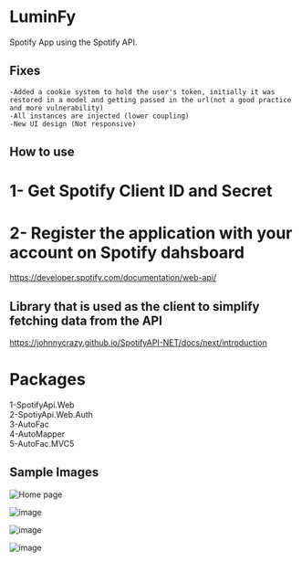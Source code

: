 # LuminFy
Spotify App using the Spotify API. 

## Fixes  
    -Added a cookie system to hold the user's token, initially it was restored in a model and getting passed in the url(not a good practice and more vulnerability)
    -All instances are injected (lower coupling)
    -New UI design (Not responsive)
  

## How to use

# 1- Get Spotify Client ID and Secret
# 2- Register the application with your account on Spotify dahsboard

https://developer.spotify.com/documentation/web-api/

## Library that is used as the client to simplify fetching data from the API
https://johnnycrazy.github.io/SpotifyAPI-NET/docs/next/introduction

# Packages

 1-SpotifyApi.Web  
 2-SpotiyApi.Web.Auth  
 3-AutoFac  
 4-AutoMapper  
 5-AutoFac.MVC5  
 
## Sample Images

![Home page](https://user-images.githubusercontent.com/53438581/114309836-02b85d00-9abf-11eb-84c5-1d970b84be90.png)

![image](https://user-images.githubusercontent.com/53438581/114309854-11067900-9abf-11eb-9892-5026f141b5c3.png)

![image](https://user-images.githubusercontent.com/53438581/114309873-1e236800-9abf-11eb-9c15-6b4301203b2d.png)

![image](https://user-images.githubusercontent.com/53438581/114309897-33989200-9abf-11eb-9d64-8004fa9b4b07.png)
